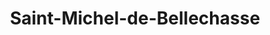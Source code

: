 ---
title: Saint-Michel-de-Bellechasse
url: /saint-michel-de-bellechasse/
latitude: 46.875
longitude: -70.911
---